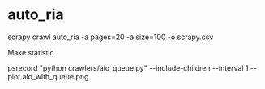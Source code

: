 # auto_ria

scrapy crawl auto_ria -a pages=20 -a size=100 -o scrapy.csv

Make statistic 

psrecord "python crawlers/aio_queue.py" --include-children --interval 1 --plot aio_with_queue.png